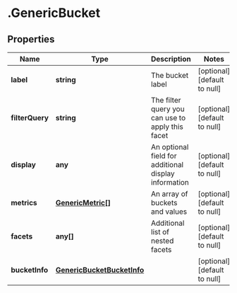 # .GenericBucket

## Properties
Name | Type | Description | Notes
------------ | ------------- | ------------- | -------------
**label** | **string** | The bucket label | [optional] [default to null]
**filterQuery** | **string** | The filter query you can use to apply this facet | [optional] [default to null]
**display** | **any** | An optional field for additional display information | [optional] [default to null]
**metrics** | [**GenericMetric[]**](GenericMetric.md) | An array of buckets and values | [optional] [default to null]
**facets** | **any[]** | Additional list of nested facets | [optional] [default to null]
**bucketInfo** | [**GenericBucketBucketInfo**](GenericBucketBucketInfo.md) |  | [optional] [default to null]


